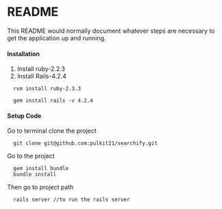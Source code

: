 # README

This README would normally document whatever steps are necessary to get the application up and running.

#### Installation
1. Install ruby-2.2.3
2. Install Rails-4.2.4

```
  rvm install ruby-2.3.3
```

```
  gem install rails -v 4.2.4
```

#### Setup Code
Go to terminal clone the project
```
  git clone git@github.com:pulkit21/searchify.git
```
Go to the project

```
  gem install bundle
  bundle install
```
Then go to project path

```
  rails server //to run the rails server
```

